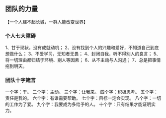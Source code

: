 ## 团队的力量

【一个人建不起长城，一群人能改变世界】

### 个人七大障碍
1、甘于现状，没有成就动机；
2、没有找到个人的兴趣和爱好，不知道自己到底想做什么；
3、不爱学习，无知者无畏；
4、封闭自我，听不得别人的良言；
5、将一切理由都归结于环境、别人等因素；
6、从不主动与人沟通；
7、总是把事情拖到明天。 

### 团队十字箴言
一个字：干。
二个字：主动。
三个字：让我来。
四个字：积极思考。
五个字：责任是我的。
六个字：有谁需要帮助。
七个字：目标一定会实现。
八个字：一切的工作为了爱。
九个字：我要成为多给予的人。
十个字：只有结果才能证明实力。